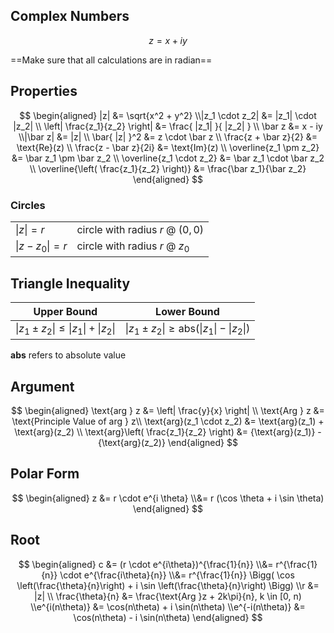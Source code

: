 ## Complex Numbers

$$
z = x + iy
$$

==Make sure that all calculations are in radian==

## Properties

$$
\begin{aligned}
|z| &= \sqrt{x^2 + y^2} \\|z_1 \cdot z_2| &= |z_1| \cdot |z_2| \\
\left| \frac{z_1}{z_2} \right| &= \frac{ |z_1| }{ |z_2| } \\
\bar z &= x - iy \\|\bar z| &= |z| \\
\bar{ |z| }^2 &= z \cdot \bar z \\
\frac{z + \bar z}{2} &= \text{Re}(z) \\
\frac{z - \bar z}{2i} &= \text{Im}(z) \\
\overline{z_1 \pm z_2} &= \bar z_1 \pm \bar z_2 \\
\overline{z_1 \cdot z_2} &= \bar z_1 \cdot \bar z_2 \\
\overline{\left( \frac{z_1}{z_2} \right)} &= \frac{\bar z_1}{\bar z_2}
\end{aligned}
$$

### Circles

|                   |                                   |
| ----------------- | --------------------------------- |
| $\| z \| = r$     | circle with radius $r$ @ $(0, 0)$ |
| $\| z-z_0 \| = r$ | circle with radius $r$ @ $z_0$    |

## Triangle Inequality

| Upper Bound                         | Lower Bound                                    |
| ----------------------------------- | ---------------------------------------------- |
| $\| z_1 \pm z_2 \| \le \| z_1 \| + \| z_2 \|$ | $\| z_1 \pm z_2 \| \ge \text{abs} (\| z_1 \| - \| z_2 \|)$ |

**abs** refers to absolute value

## Argument

$$
\begin{aligned}
\text{arg } z &= \left| \frac{y}{x} \right| \\
\text{Arg } z &= \text{Principle Value of arg } z\\
\text{arg}(z_1 \cdot z_2) &= \text{arg}(z_1) + \text{arg}(z_2) \\
\text{arg}\left( \frac{z_1}{z_2} \right) &= {\text{arg}(z_1)} - {\text{arg}(z_2)}
\end{aligned}
$$

## Polar Form

$$
\begin{aligned}
z
&= r \cdot e^{i \theta} \\&= r (\cos \theta + i \sin \theta)
\end{aligned}
$$

## Root

$$
\begin{aligned}
c
&= (r \cdot e^{i\theta})^{\frac{1}{n}} \\&= r^{\frac{1}{n}} \cdot e^{\frac{i\theta}{n}} \\&= r^{\frac{1}{n}} \Bigg(
	\cos \left(\frac{\theta}{n}\right) + i \sin \left(\frac{\theta}{n}\right)
\Bigg) \\r &= |z| \\
\frac{\theta}{n} &= \frac{\text{Arg }z + 2k\pi}{n}, k \in [0, n) \\e^{i(n\theta)} &= \cos(n\theta) + i \sin(n\theta) \\e^{-i(n\theta)} &= \cos(n\theta) - i \sin(n\theta)
\end{aligned}
$$

